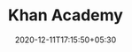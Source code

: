 ---
title: "Khan Academy"
date: 2020-12-11T17:15:50+05:30
description: "Khan Academy is a nonprofit with the mission of providing a free, world-class education for anyone, anywhere. Learn for free about math, art, computer programming, economics, physics, chemistry, biology, medicine, finance, history, and more."
weight: 5
link: https://www.khanacademy.org/
repo: https://www.khanacademy.org/
pinned: false
thumb: learn/khanacademy.jpg
---